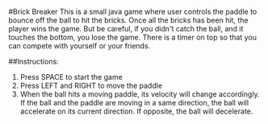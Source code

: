 #Brick Breaker
This is a small java game where user controls the paddle to bounce off the ball 
to hit the bricks. Once all the bricks has been hit, the player wins
the game. But be careful, if you didn't catch the ball, and it touches 
the bottom, you lose the game. There is a timer on top so that you can 
compete with yourself or your friends.

##Instructions:
1. Press SPACE to start the game <br>
2. Press LEFT and RIGHT to move the paddle<br>
3. When the ball hits a moving paddle, its velocity will change accordingly.
If the ball and the paddle are moving in a same direction, the ball will accelerate
on its current direction. If opposite, the ball will decelerate. 
